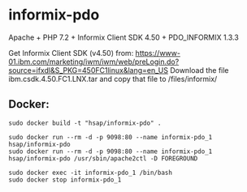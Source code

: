 # informix-pdo

Apache + PHP 7.2 + Informix Client SDK 4.50 + PDO_INFORMIX 1.3.3

Get Informix Client SDK (v4.50) from:
https://www-01.ibm.com/marketing/iwm/iwm/web/preLogin.do?source=ifxdl&S_PKG=450FC1linux&lang=en_US
Download the file ibm.csdk.4.50.FC1.LNX.tar and copy that file to /files/informix/

## Docker:
```
sudo docker build -t "hsap/informix-pdo" .

sudo docker run --rm -d -p 9098:80 --name informix-pdo_1 hsap/informix-pdo
sudo docker run --rm -d -p 9098:80 --name informix-pdo_1 hsap/informix-pdo /usr/sbin/apache2ctl -D FOREGROUND

sudo docker exec -it informix-pdo_1 /bin/bash
sudo docker stop informix-pdo_1
```

